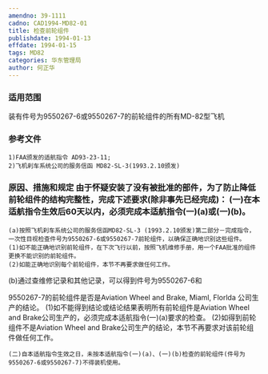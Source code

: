 ```yaml
---
amendno: 39-1111
cadno: CAD1994-MD82-01
title: 检查前轮组件
publishdate: 1994-01-13
effdate: 1994-01-15
tags: MD82
categories: 华东管理局
author: 何正华
---
```


### 适用范围 
装有件号为9550267-6或9550267-7的前轮组件的所有MD-82型飞机

<!--more-->
### 参考文件
    1)FAA颁发的适航指令 AD93-23-11; 
    2)飞机刹车系统公司的服务信函 MD82-SL-3(1993.2.10颁发) 

### 原因、措施和规定     由于怀疑安装了没有被批准的部件，为了防止降低前轮组件的结构完整性，完成下述要求(除非事先已经完成)：     (一)在本适航指令生效后60天以内，必须完成本适航指令(一)(a)或(一)(b)。 
    (a)按照飞机刹车系统公司的服务信函MD82-SL-3 (1993.2.10颁发)第二部分－完成指令，一次性目视检查件号为9550267-6或9550267-7前轮组件，以确保正确地识别这些组件。 
    (1)如不能正确地识别前轮组件，在下次飞行以前，按照飞机维修手册，用一个FAA批准的组件更换不能识别的前轮组件。 
    (2)如能正确地识别每个前轮组件，本节不再要求做任何工作。 
(b)通过查维修记录和其他记录，可以得到件号为9550267-6和

 
9550267-7的前轮组件是否是Aviation Wheel and Brake, Miaml, Florlda 公司生产的结论。 
(1)如不能得到结论或结论结果表明所有前轮组件是Aviation Wheel and Brake公司生产的，必须完成本适航指令(一)(a)要求的检查。 
    (2)如得到前轮组件不是Aviation Wheel and Brake公司生产的结论，本节不再要求对该前轮组件做任何工作。 

    (二)自本适航指令生效之日，未按本适航指令(一)(a)、(一)(b)检查的前轮组件(件号为9550267-6或9550267-7)不得装机使用。
